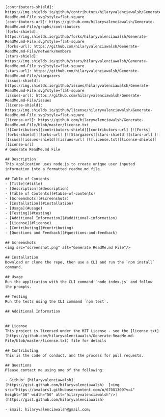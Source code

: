 
    [contributors-shield]: https://img.shields.io/github/contributors/hilaryvalenciawalsh/Generate-ReadMe.md-File.svg?style=flat-square
    [contributors-url]: https://github.com/hilaryvalenciawalsh/Generate-ReadMe.md-File/graphs/contributors
    [forks-shield]: https://img.shields.io/github/forks/hilaryvalenciawalsh/Generate-ReadMe.md-File.svg?style=flat-square
    [forks-url]: https://github.com/hilaryvalenciawalsh/Generate-ReadMe.md-File/network/members
    [stars-shield]: https://img.shields.io/github/stars/hilaryvalenciawalsh/Generate-ReadMe.md-File.svg?style=flat-square
    [stars-url]: https://github.com/hilaryvalenciawalsh/Generate-ReadMe.md-File/stargazers
    [issues-shield]: https://img.shields.io/github/issues/hilaryvalenciawalsh/Generate-ReadMe.md-File.svg?style=flat-square
    [issues-url]: https://github.com/hilaryvalenciawalsh/Generate-ReadMe.md-File/issues
    [license-shield]: https://img.shields.io/github/license/hilaryvalenciawalsh/Generate-ReadMe.md-File.svg?style=flat-square
    [license-url]: https://github.com/hilaryvalenciawalsh/Generate-ReadMe.md-File/blob/master/license.txt
    [![Contributors][contributors-shield]][contributors-url] [![Forks][forks-shield]][forks-url] [![Stargazers][stars-shield]][stars-url] [![Issues][issues-shield]][issues-url] [![license.txt][license-shield]][license-url]
    # Generate ReadMe.md File

    ## Description
    This application uses node.js to create unique user inputed information into a formatted readme.md file.

    ## Table of Contents
    - [Title](#title)
    - [Description](#description)
    - [Table of Contents](#table-of-contents)
    - [Screenshots](#screenshots)
    - [Installation](#installation)
    - [Usage](#usage)
    - [Testing](#testing)
    - [Additional Information](#additional-information)
    - [License](#license)
    - [Contributing](#contributing)
    - [Questions and Feedback](#questions-and-feedback)

    ## Screenshots
    <img src="screenshot.png" alt="Generate ReadMe.md File"/>

    ## Installation
    Download or clone the repo, then use a CLI and run the `npm install` command.
    
    ## Usage
    Run the application with the CLI command `node index.js` and follow the prompts.
    
    ## Testing
    Run the tests using the CLI command `npm test`.
    
    ## Additional Information
    
    
    ## License
    This project is licensed under the MIT License - see the [license.txt](https://github.com/hilaryvalenciawalsh/Generate-ReadMe.md-File/blob/master/license.txt) file for details
   
    ## Contributing
    This is the code of conduct, and the process for pull requests.
    
    ## Questions
    Please contact me using one of the following:
    
    - Github: [hilaryvalenciawalsh](https://gist.github.com/hilaryvalenciawalsh)  [<img src="https://avatars1.githubusercontent.com/u/67081309?v=4" height="50" width="50" alt="hilaryvalenciawalsh"/>](https://gist.github.com/hilaryvalenciawalsh) 
    
    - Email: hilaryvalenciawalsh@gmail.com;
    